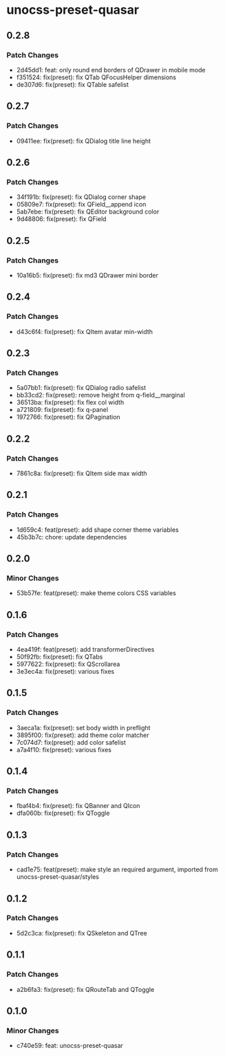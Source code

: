 # unocss-preset-quasar

## 0.2.8

### Patch Changes

- 2d45dd1: feat: only round end borders of QDrawer in mobile mode
- f351524: fix(preset): fix QTab QFocusHelper dimensions
- de307d6: fix(preset): fix QTable safelist

## 0.2.7

### Patch Changes

- 09411ee: fix(preset): fix QDialog title line height

## 0.2.6

### Patch Changes

- 34f191b: fix(preset): fix QDialog corner shape
- 05809e7: fix(preset): fix QField\_\_append icon
- 5ab7ebe: fix(preset): fix QEditor background color
- 9d48806: fix(preset): fix QField

## 0.2.5

### Patch Changes

- 10a16b5: fix(preset): fix md3 QDrawer mini border

## 0.2.4

### Patch Changes

- d43c6f4: fix(preset): fix QItem avatar min-width

## 0.2.3

### Patch Changes

- 5a07bb1: fix(preset): fix QDialog radio safelist
- bb33cd2: fix(preset): remove height from q-field\_\_marginal
- 36513ba: fix(preset): fix flex col width
- a721809: fix(preset): fix q-panel
- 1972766: fix(preset): fix QPagination

## 0.2.2

### Patch Changes

- 7861c8a: fix(preset): fix QItem side max width

## 0.2.1

### Patch Changes

- 1d659c4: feat(preset): add shape corner theme variables
- 45b3b7c: chore: update dependencies

## 0.2.0

### Minor Changes

- 53b57fe: feat(preset): make theme colors CSS variables

## 0.1.6

### Patch Changes

- 4ea419f: feat(preset): add transformerDirectives
- 50f92fb: fix(preset): fix QTabs
- 5977622: fix(preset): fix QScrollarea
- 3e3ec4a: fix(preset): various fixes

## 0.1.5

### Patch Changes

- 3aeca1a: fix(preset): set body width in preflight
- 3895f00: fix(preset): add theme color matcher
- 7c074d7: fix(preset): add color safelist
- a7a4f10: fix(preset): various fixes

## 0.1.4

### Patch Changes

- fbaf4b4: fix(preset): fix QBanner and QIcon
- dfa060b: fix(preset): fix QToggle

## 0.1.3

### Patch Changes

- cad1e75: feat(preset): make style an required argument, imported from unocss-preset-quasar/styles

## 0.1.2

### Patch Changes

- 5d2c3ca: fix(preset): fix QSkeleton and QTree

## 0.1.1

### Patch Changes

- a2b6fa3: fix(preset): fix QRouteTab and QToggle

## 0.1.0

### Minor Changes

- c740e59: feat: unocss-preset-quasar
